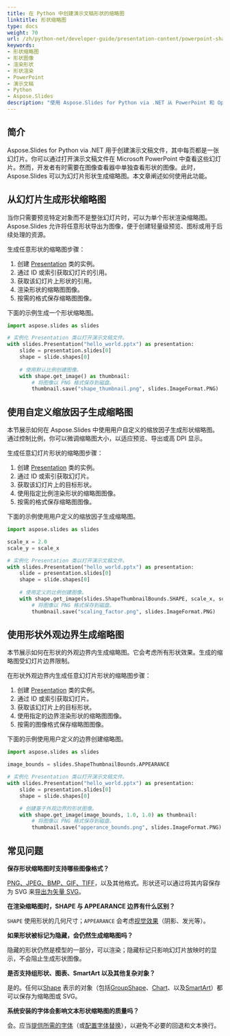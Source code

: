 ```yaml
---
title: 在 Python 中创建演示文稿形状的缩略图
linktitle: 形状缩略图
type: docs
weight: 70
url: /zh/python-net/developer-guide/presentation-content/powerpoint-shapes/create-shape-thumbnails/
keywords:
- 形状缩略图
- 形状图像
- 渲染形状
- 形状渲染
- PowerPoint
- 演示文稿
- Python
- Aspose.Slides
description: "使用 Aspose.Slides for Python via .NET 从 PowerPoint 和 OpenDocument 幻灯片生成高质量的形状缩略图——轻松创建并导出演示文稿缩略图。"
---
```


## **简介**

Aspose.Slides for Python via .NET 用于创建演示文稿文件，其中每页都是一张幻灯片。你可以通过打开演示文稿文件在 Microsoft PowerPoint 中查看这些幻灯片。然而，开发者有时需要在图像查看器中单独查看形状的图像。此时，Aspose.Slides 可以为幻灯片形状生成缩略图。本文章阐述如何使用此功能。

## **从幻灯片生成形状缩略图**

当你只需要预览特定对象而不是整张幻灯片时，可以为单个形状渲染缩略图。Aspose.Slides 允许将任意形状导出为图像，便于创建轻量级预览、图标或用于后续处理的资源。

生成任意形状的缩略图步骤：

1. 创建 [Presentation](https://reference.aspose.com/slides/python-net/aspose.slides/presentation/) 类的实例。  
1. 通过 ID 或索引获取幻灯片的引用。  
1. 获取该幻灯片上形状的引用。  
1. 渲染形状的缩略图图像。  
1. 按需的格式保存缩略图图像。

下面的示例生成一个形状缩略图。

```py
import aspose.slides as slides

# 实例化 Presentation 类以打开演示文稿文件。
with slides.Presentation("hello_world.pptx") as presentation:
    slide = presentation.slides[0]
    shape = slide.shapes[0]
    
    # 使用默认比例创建图像。
    with shape.get_image() as thumbnail:
        # 将图像以 PNG 格式保存到磁盘。
        thumbnail.save("shape_thumbnail.png", slides.ImageFormat.PNG)
```

## **使用自定义缩放因子生成缩略图**

本节展示如何在 Aspose.Slides 中使用用户自定义的缩放因子生成形状缩略图。通过控制比例，你可以微调缩略图大小，以适应预览、导出或高 DPI 显示。

生成任意幻灯片形状的缩略图步骤：

1. 创建 [Presentation](https://reference.aspose.com/slides/python-net/aspose.slides/presentation/) 类的实例。  
1. 通过 ID 或索引获取幻灯片。  
1. 获取该幻灯片上的目标形状。  
1. 使用指定比例渲染形状的缩略图图像。  
1. 按需的格式保存缩略图图像。

下面的示例使用用户定义的缩放因子生成缩略图。

```py
import aspose.slides as slides

scale_x = 2.0
scale_y = scale_x

# 实例化 Presentation 类以打开演示文稿文件。
with slides.Presentation("hello_world.pptx") as presentation:
    slide = presentation.slides[0]
    shape = slide.shapes[0]
    
    # 使用定义的比例创建图像。
    with shape.get_image(slides.ShapeThumbnailBounds.SHAPE, scale_x, scale_y) as thumbnail:
        # 将图像以 PNG 格式保存到磁盘。
        thumbnail.save("scaling_factor.png", slides.ImageFormat.PNG)
```

## **使用形状外观边界生成缩略图**

本节展示如何在形状的外观边界内生成缩略图。它会考虑所有形状效果。生成的缩略图受幻灯片边界限制。

在形状外观边界内生成任意幻灯片形状的缩略图步骤：

1. 创建 [Presentation](https://reference.aspose.com/slides/python-net/aspose.slides/presentation/) 类的实例。  
1. 通过 ID 或索引获取幻灯片。  
1. 获取该幻灯片上的目标形状。  
1. 使用指定的边界渲染形状的缩略图图像。  
1. 按需的图像格式保存缩略图图像。

下面的示例使用用户定义的边界创建缩略图。

```py
import aspose.slides as slides

image_bounds = slides.ShapeThumbnailBounds.APPEARANCE

# 实例化 Presentation 类以打开演示文稿文件。
with slides.Presentation("hello_world.pptx") as presentation:
    slide = presentation.slides[0]
    shape = slide.shapes[0]

    # 创建基于外观边界的形状图像。
    with shape.get_image(image_bounds, 1.0, 1.0) as thumbnail:
        # 将图像以 PNG 格式保存到磁盘。
        thumbnail.save("apperance_bounds.png", slides.ImageFormat.PNG)
```

## **常见问题**

**保存形状缩略图时支持哪些图像格式？**

[PNG、JPEG、BMP、GIF、TIFF](https://reference.aspose.com/slides/python-net/aspose.slides/imageformat/)，以及其他格式。形状还可以通过将其内容保存为 SVG 来[导出为矢量 SVG](https://reference.aspose.com/slides/python-net/aspose.slides/shape/write_as_svg/)。

**在渲染缩略图时，SHAPE 与 APPEARANCE 边界有什么区别？**

`SHAPE` 使用形状的几何尺寸；`APPEARANCE` 会考虑[视觉效果](/slides/zh/python-net/shape-effect/)（阴影、发光等）。

**如果形状被标记为隐藏，会仍然生成缩略图吗？**

隐藏的形状仍然是模型的一部分，可以渲染；隐藏标记只影响幻灯片放映时的显示，不会阻止生成形状图像。

**是否支持组形状、图表、SmartArt 以及其他复杂对象？**

是的。任何以[Shape](https://reference.aspose.com/slides/python-net/aspose.slides/shape/) 表示的对象（包括[GroupShape](https://reference.aspose.com/slides/python-net/aspose.slides/groupshape/)、[Chart](https://reference.aspose.com/slides/python-net/aspose.slides.charts/chart/)、以及[SmartArt](https://reference.aspose.com/slides/python-net/aspose.slides.smartart/smartart/)）都可以保存为缩略图或 SVG。

**系统安装的字体会影响文本形状缩略图的质量吗？**

会。应当[提供所需的字体](/slides/zh/python-net/custom-font/)（或[配置字体替换](/slides/zh/python-net/font-substitution/)），以避免不必要的回退和文本换行。